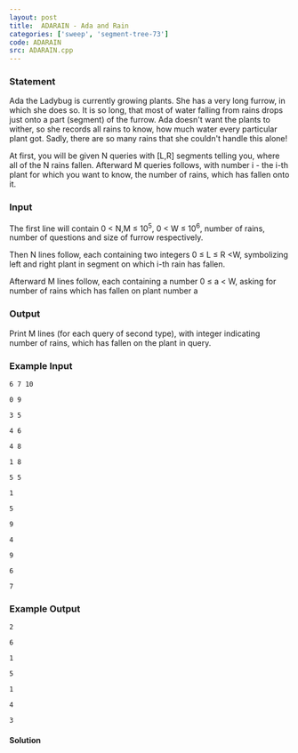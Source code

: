 ```yaml
---
layout: post
title:  ADARAIN - Ada and Rain
categories: ['sweep', 'segment-tree-73']
code: ADARAIN
src: ADARAIN.cpp
---
```


### **Statement**

Ada the Ladybug is currently growing plants. She has a very long furrow, in
which she does so. It is so long, that most of water falling from rains drops
just onto a part (segment) of the furrow. Ada doesn't want the plants to
wither, so she records all rains to know, how much water every particular
plant got. Sadly, there are so many rains that she couldn't handle this alone!

At first, you will be given N queries with [L,R] segments telling you,
where all of the N rains fallen. Afterward M queries follows, with
number i \- the i-th plant for which you want to know, the number of
rains, which has fallen onto it.

### Input

The first line will contain 0 < N,M ≤ 10<sup>5</sup>, 0 < W ≤
10<sup>6</sup>, number of rains, number of questions and size of furrow
respectively.

Then N lines follow, each containing two integers 0 ≤ L ≤ R <W,
symbolizing left and right plant in segment on which i-th rain has fallen.

Afterward M lines follow, each containing a number 0 ≤ a < W, asking
for number of rains which has fallen on plant number a

### Output

Print M lines (for each query of second type), with integer indicating
number of rains, which has fallen on the plant in query.

### Example Input

    
    
    6 7 10
    0 9
    3 5
    4 6
    4 8
    1 8
    5 5
    1
    5
    9
    4
    9
    6
    7
    

### Example Output

    
    
    2
    6
    1
    5
    1
    4
    3
    



#### **Solution**



